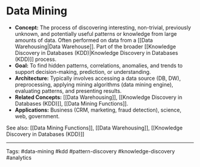 # Data Mining

*   **Concept:** The process of discovering interesting, non-trivial, previously unknown, and potentially useful patterns or knowledge from large amounts of data. Often performed on data from a [[Data Warehousing|Data Warehouse]]. Part of the broader [[Knowledge Discovery in Databases (KDD)|Knowledge Discovery in Databases (KDD)]] process.
*   **Goal:** To find hidden patterns, correlations, anomalies, and trends to support decision-making, prediction, or understanding.
*   **Architecture:** Typically involves accessing a data source (DB, DW), preprocessing, applying mining algorithms (data mining engine), evaluating patterns, and presenting results.
*   **Related Concepts:** [[Data Warehousing]], [[Knowledge Discovery in Databases (KDD)]], [[Data Mining Functions]].
*   **Applications:** Business (CRM, marketing, fraud detection), science, web, government.

See also: [[Data Mining Functions]], [[Data Warehousing]], [[Knowledge Discovery in Databases (KDD)]]

---
Tags: #data-mining #kdd #pattern-discovery #knowledge-discovery #analytics 